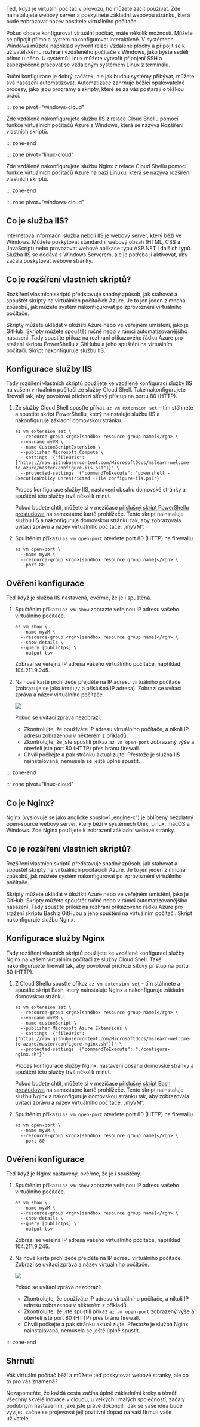 Teď, když je virtuální počítač v provozu, ho můžete začít používat. Zde nainstalujete webový server a poskytnete základní webovou stránku, která bude zobrazovat název hostitele virtuálního počítače.

Pokud chcete konfigurovat virtuální počítač, máte několik možností. Můžete se připojit přímo a systém nakonfigurovat interaktivně. V systémech Windows můžete například vytvořit relaci Vzdálené plochy a připojit se k uživatelskému rozhraní vzdáleného počítače s Windows, jako byste seděli přímo u něho. U systémů Linux můžete vytvořit připojení SSH a zabezpečeně pracovat se vzdáleným systémem Linux z terminálu.

Ruční konfigurace je dobrý začátek, ale jak budou systémy přibývat, můžete svá nasazení automatizovat. Automatizace zahrnuje běžící opakovatelné procesy, jako jsou programy a skripty, které se za vás postarají o těžkou práci.

::: zone pivot="windows-cloud"

Zde vzdáleně nakonfigurujete službu IIS z relace Cloud Shellu pomocí funkce virtuálních počítačů Azure s Windows, která se nazývá Rozšíření vlastních skriptů.

::: zone-end

::: zone pivot="linux-cloud"

Zde vzdáleně nakonfigurujete službu Nginx z relace Cloud Shellu pomocí funkce virtuálních počítačů Azure na bázi Linuxu, která se nazývá rozšíření vlastních skriptů.

::: zone-end

::: zone pivot="windows-cloud"

## <a name="what-is-iis"></a>Co je služba IIS?

Internetová informační služba neboli IIS je webový server, který běží ve Windows. Můžete poskytovat standardní webový obsah (HTML, CSS a JavaScript) nebo provozovat webové aplikace typu ASP.NET i dalších typů. Služba IIS se dodává s Windows Serverem, ale je potřeba ji aktivovat, aby začala poskytovat webové stránky.

## <a name="whats-the-custom-script-extension"></a>Co je rozšíření vlastních skriptů?

Rozšíření vlastních skriptů představuje snadný způsob, jak stahovat a spouštět skripty na virtuálních počítačích Azure. Je to jen jeden z mnoha způsobů, jak můžete systém nakonfigurovat po zprovoznění virtuálního počítače.

Skripty můžete ukládat v úložišti Azure nebo ve veřejném umístění, jako je GitHub. Skripty můžete spouštět ručně nebo v rámci automatizovanějšího nasazení. Tady spustíte příkaz na rozhraní příkazového řádku Azure pro stažení skriptu PowerShellu z GitHubu a jeho spuštění na virtuálním počítači. Skript nakonfiguruje službu IIS.

## <a name="configure-iis"></a>Konfigurace služby IIS

<!-- TODO: https://github.com/MicrosoftDocs/learn-pr/issues/1864 -->

Tady rozšíření vlastních skriptů použijete ke vzdálené konfiguraci služby IIS na vašem virtuálním počítači ze služby Cloud Shell. Také nakonfigurujete firewall tak, aby povoloval příchozí síťový přístup na portu 80 (HTTP).

1. Ze služby Cloud Shell spusťte příkaz `az vm extension set` – tím stáhnete a spustíte skript PowerShellu, který nainstaluje službu IIS a nakonfiguruje základní domovskou stránku.

    ```azurecli
    az vm extension set \
      --resource-group <rgn>[sandbox resource group name]</rgn> \
      --vm-name myVM \
      --name CustomScriptExtension \
      --publisher Microsoft.Compute \
      --settings '{"fileUris":["https://raw.githubusercontent.com/MicrosoftDocs/mslearn-welcome-to-azure/master/configure-iis.ps1"]}' \
      --protected-settings '{"commandToExecute": "powershell -ExecutionPolicy Unrestricted -File configure-iis.ps1"}'
    ```

    Proces konfigurace služby IIS, nastavení obsahu domovské stránky a spuštění této služby trvá několik minut.

    Pokud budete chtít, můžete si v mezičase [příslušný skript PowerShellu prostudovat](https://raw.githubusercontent.com/MicrosoftDocs/mslearn-welcome-to-azure/master/configure-iis.ps1?azure-portal=true) na samostatné kartě prohlížeče. Tento skript nainstaluje službu IIS a nakonfiguruje domovskou stránku tak, aby zobrazovala uvítací zprávu a název virtuálního počítače: „myVM“.

1. Spuštěním příkazu `az vm open-port` otevřete port 80 (HTTP) na firewallu.

    ```azurecli
    az vm open-port \
      --name myVM \
      --resource-group <rgn>[sandbox resource group name]</rgn> \
      --port 80
    ```

## <a name="verify-the-configuration"></a>Ověření konfigurace

Teď když je služba IIS nastavená, ověřme, že je i spuštěná.

1. Spuštěním příkazu `az vm show` zobrazte veřejnou IP adresu vašeho virtuálního počítače.

    ```azurecli
    az vm show \
      --name myVM \
      --resource-group <rgn>[sandbox resource group name]</rgn> \
      --show-details \
      --query [publicIps] \
      --output tsv
    ```

    Zobrazí se veřejná IP adresa vašeho virtuálního počítače, například 104.211.9.245.

1. Na nové kartě prohlížeče přejděte na IP adresu virtuálního počítače (zobrazuje se jako `http://` a příslušná IP adresa). Zobrazí se uvítací zpráva a název virtuálního počítače.

    ![](../media/4-iis-browser.png)

    Pokud se uvítací zpráva nezobrazí:

    * Zkontrolujte, že používáte IP adresu virtuálního počítače, a nikoli IP adresu zobrazenou v některém z příkladů.
    * Zkontrolujte, že jste spustili příkaz `az vm open-port` zobrazený výše a otevřeli jste port 80 (HTTP) přes bránu firewall.
    * Chvíli počkejte a pak stránku aktualizujte. Přestože je služba IIS nainstalovaná, nemusela se ještě úplně spustit.

::: zone-end

::: zone pivot="linux-cloud"

## <a name="what-is-nginx"></a>Co je Nginx?

Nginx (vyslovuje se jako anglické sousloví „engine-x“) je oblíbený bezplatný open-source webový server, který běží v systémech Unix, Linux, macOS a Windows. Zde Nginx použijete k zobrazení základní webové stránky.

## <a name="whats-the-custom-script-extension"></a>Co je rozšíření vlastních skriptů?

Rozšíření vlastních skriptů představuje snadný způsob, jak stahovat a spouštět skripty na virtuálních počítačích Azure. Je to jen jeden z mnoha způsobů, jak můžete systém nakonfigurovat po zprovoznění virtuálního počítače.

Skripty můžete ukládat v úložišti Azure nebo ve veřejném umístění, jako je GitHub. Skripty můžete spouštět ručně nebo v rámci automatizovanějšího nasazení. Tady spustíte příkaz na rozhraní příkazového řádku Azure pro stažení skriptu Bash z GitHubu a jeho spuštění na virtuálním počítači. Skript nakonfiguruje službu Nginx.

## <a name="configure-nginx"></a>Konfigurace služby Nginx

<!-- TODO: https://github.com/MicrosoftDocs/learn-pr/issues/1864 -->

Tady rozšíření vlastních skriptů použijete ke vzdálené konfiguraci služby Nginx na vašem virtuálním počítači ze služby Cloud Shell. Také nakonfigurujete firewall tak, aby povoloval příchozí síťový přístup na portu 80 (HTTP).

1. Z Cloud Shellu spusťte příkaz `az vm extension set` – tím stáhnete a spustíte skript Bash, který nainstaluje Nginx a nakonfiguruje základní domovskou stránku.

    ```azurecli
    az vm extension set \
      --resource-group <rgn>[sandbox resource group name]</rgn> \
      --vm-name myVM \
      --name customScript \
      --publisher Microsoft.Azure.Extensions \
      --settings '{"fileUris":["https://raw.githubusercontent.com/MicrosoftDocs/mslearn-welcome-to-azure/master/configure-nginx.sh"]}' \
      --protected-settings '{"commandToExecute": "./configure-nginx.sh"}'
    ```

    Proces konfigurace služby Nginx, nastavení obsahu domovské stránky a spuštění této služby trvá několik minut.

    Pokud budete chtít, můžete si v mezičase [příslušný skript Bash prostudovat](https://raw.githubusercontent.com/MicrosoftDocs/mslearn-welcome-to-azure/master/configure-nginx.sh?azure-portal=true) na samostatné kartě prohlížeče. Tento skript nainstaluje službu Nginx a nakonfiguruje domovskou stránku tak, aby zobrazovala uvítací zprávu a název virtuálního počítače: „myVM“.

1. Spuštěním příkazu `az vm open-port` otevřete port 80 (HTTP) na firewallu.

    ```azurecli
    az vm open-port \
      --name myVM \
      --resource-group <rgn>[sandbox resource group name]</rgn> \
      --port 80
    ```

## <a name="verify-the-configuration"></a>Ověření konfigurace

Teď když je Nginx nastavený, ověřme, že je i spuštěný.

1. Spuštěním příkazu `az vm show` zobrazte veřejnou IP adresu vašeho virtuálního počítače.

    ```azurecli
    az vm show \
      --name myVM \
      --resource-group <rgn>[sandbox resource group name]</rgn> \
      --show-details \
      --query [publicIps] \
      --output tsv
    ```

    Zobrazí se veřejná IP adresa vašeho virtuálního počítače, například 104.211.9.245.

1. Na nové kartě prohlížeče přejděte na IP adresu virtuálního počítače. Zobrazí se uvítací zpráva a název virtuálního počítače.

    ![](../media/4-nginx-browser.png)

    Pokud se uvítací zpráva nezobrazí:

    * Zkontrolujte, že používáte IP adresu virtuálního počítače, a nikoli IP adresu zobrazenou v některém z příkladů.
    * Zkontrolujte, že jste spustili příkaz `az vm open-port` zobrazený výše a otevřeli jste port 80 (HTTP) přes bránu firewall.
    * Chvíli počkejte a pak stránku aktualizujte. Přestože je služba Nginx nainstalovaná, nemusela se ještě úplně spustit.

::: zone-end

## <a name="summary"></a>Shrnutí

Váš virtuální počítač běží a můžete teď poskytovat webové stránky, ale co to pro vás znamená?

Nezapomeňte, že každá cesta začíná úplně základními kroky a téměř všechny skvělé inovace v cloudu, u velkých i malých společností, začaly podobným nastavením, jaké jste právě dokončili. Jak se vaše idea bude vyvíjet, začne se projevovat její pozitivní dopad na vaši firmu i vaše uživatele.